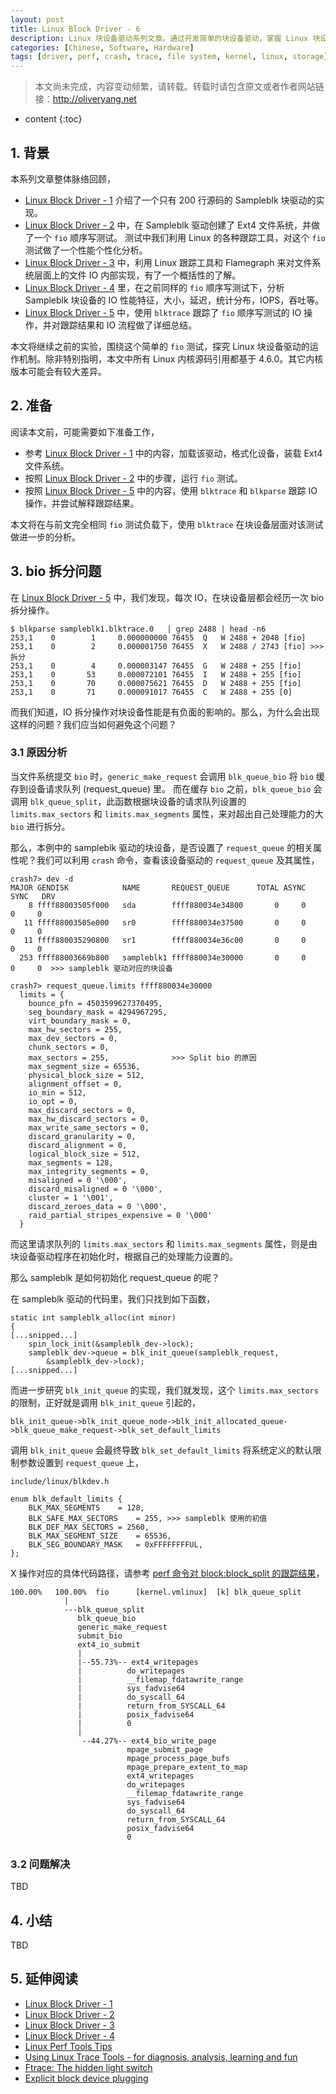```yaml
---
layout: post
title: Linux Block Driver - 6
description: Linux 块设备驱动系列文章。通过开发简单的块设备驱动，掌握 Linux 块设备层的基本概念。
categories: [Chinese, Software, Hardware]
tags: [driver, perf, crash, trace, file system, kernel, linux, storage]
---
```


>本文尚未完成，内容变动频繁，请转载。转载时请包含原文或者作者网站链接：<http://oliveryang.net>

* content
{:toc}

## 1. 背景

本系列文章整体脉络回顾，

* [Linux Block Driver - 1](http://oliveryang.net/2016/04/linux-block-driver-basic-1) 介绍了一个只有 200 行源码的 Sampleblk 块驱动的实现。
* [Linux Block Driver - 2](http://oliveryang.net/2016/07/linux-block-driver-basic-2) 中，在 Sampleblk 驱动创建了 Ext4 文件系统，并做了一个 `fio` 顺序写测试。
  测试中我们利用 Linux 的各种跟踪工具，对这个 `fio` 测试做了一个性能个性化分析。
* [Linux Block Driver - 3](http://oliveryang.net/2016/08/linux-block-driver-basic-3) 中，利用 Linux 跟踪工具和 Flamegraph 来对文件系统层面上的文件 IO 内部实现，有了一个概括性的了解。
* [Linux Block Driver - 4](http://oliveryang.net/2016/08/linux-block-driver-basic-4) 里，在之前同样的 `fio` 顺序写测试下，分析 Sampleblk 块设备的 IO 性能特征，大小，延迟，统计分布，IOPS，吞吐等。
* [Linux Block Driver - 5](http://oliveryang.net/2016/10/linux-block-driver-basic-5) 中，使用 `blktrace` 跟踪了 `fio` 顺序写测试的 IO 操作，并对跟踪结果和 IO 流程做了详细总结。

本文将继续之前的实验，围绕这个简单的 `fio` 测试，探究 Linux 块设备驱动的运作机制。除非特别指明，本文中所有 Linux 内核源码引用都基于 4.6.0。其它内核版本可能会有较大差异。

## 2. 准备

阅读本文前，可能需要如下准备工作，

- 参考 [Linux Block Driver - 1](http://oliveryang.net/2016/04/linux-block-driver-basic-1) 中的内容，加载该驱动，格式化设备，装载 Ext4 文件系统。
- 按照 [Linux Block Driver - 2](http://oliveryang.net/2016/07/linux-block-driver-basic-2) 中的步骤，运行 `fio` 测试。
- 按照 [Linux Block Driver - 5](http://oliveryang.net/2016/10/linux-block-driver-basic-5) 中的内容，使用 `blktrace` 和 `blkparse` 跟踪 IO 操作，并尝试解释跟踪结果。

本文将在与前文完全相同 `fio` 测试负载下，使用 `blktrace` 在块设备层面对该测试做进一步的分析。

## 3. bio 拆分问题

在 [Linux Block Driver - 5](http://oliveryang.net/2016/10/linux-block-driver-basic-5) 中，我们发现，每次 IO，在块设备层都会经历一次 bio 拆分操作。

	$ blkparse sampleblk1.blktrace.0   | grep 2488 | head -n6
	253,1    0        1     0.000000000 76455  Q   W 2488 + 2048 [fio]
	253,1    0        2     0.000001750 76455  X   W 2488 / 2743 [fio] >>> 拆分
	253,1    0        4     0.000003147 76455  G   W 2488 + 255 [fio]
	253,1    0       53     0.000072101 76455  I   W 2488 + 255 [fio]
	253,1    0       70     0.000075621 76455  D   W 2488 + 255 [fio]
	253,1    0       71     0.000091017 76455  C   W 2488 + 255 [0]

而我们知道，IO 拆分操作对块设备性能是有负面的影响的。那么，为什么会出现这样的问题？我们应当如何避免这个问题？

### 3.1 原因分析

当文件系统提交 `bio` 时，`generic_make_request` 会调用 `blk_queue_bio` 将 `bio` 缓存到设备请求队列 (request_queue) 里。
而在缓存 `bio` 之前，`blk_queue_bio` 会调用 `blk_queue_split`，此函数根据块设备的请求队列设置的 `limits.max_sectors` 和 `limits.max_segments` 属性，来对超出自己处理能力的大 `bio` 进行拆分。

那么，本例中的 sampleblk 驱动的块设备，是否设置了 `request_queue` 的相关属性呢？我们可以利用 `crash` 命令，查看该设备驱动的 `request_queue` 及其属性，

	crash7> dev -d
	MAJOR GENDISK            NAME       REQUEST_QUEUE      TOTAL ASYNC  SYNC   DRV
	    8 ffff88003505f000   sda        ffff880034e34800       0     0     0     0
	   11 ffff88003505e000   sr0        ffff880034e37500       0     0     0     0
	   11 ffff880035290800   sr1        ffff880034e36c00       0     0     0     0
	  253 ffff88003669b800   sampleblk1 ffff880034e30000       0     0     0     0  >>> sampleblk 驱动对应的块设备

	crash7> request_queue.limits ffff880034e30000
	  limits = {
	    bounce_pfn = 4503599627370495,
	    seg_boundary_mask = 4294967295,
	    virt_boundary_mask = 0,
	    max_hw_sectors = 255,
	    max_dev_sectors = 0,
	    chunk_sectors = 0,
	    max_sectors = 255,				>>> Split bio 的原因
	    max_segment_size = 65536,
	    physical_block_size = 512,
	    alignment_offset = 0,
	    io_min = 512,
	    io_opt = 0,
	    max_discard_sectors = 0,
	    max_hw_discard_sectors = 0,
	    max_write_same_sectors = 0,
	    discard_granularity = 0,
	    discard_alignment = 0,
	    logical_block_size = 512,
	    max_segments = 128,
	    max_integrity_segments = 0,
	    misaligned = 0 '\000',
	    discard_misaligned = 0 '\000',
	    cluster = 1 '\001',
	    discard_zeroes_data = 0 '\000',
	    raid_partial_stripes_expensive = 0 '\000'
	  }

而这里请求队列的 `limits.max_sectors` 和 `limits.max_segments` 属性，则是由块设备驱动程序在初始化时，根据自己的处理能力设置的。

那么 sampleblk 是如何初始化 request_queue 的呢？

在 sampleblk 驱动的代码里，我们只找到如下函数，

	static int sampleblk_alloc(int minor)
	{
	[...snipped...]
	    spin_lock_init(&sampleblk_dev->lock);
	    sampleblk_dev->queue = blk_init_queue(sampleblk_request,
	        &sampleblk_dev->lock);
	[...snipped...]

而进一步研究 `blk_init_queue` 的实现，我们就发现，这个 `limits.max_sectors` 的限制，正好就是调用 `blk_init_queue` 引起的，

	blk_init_queue->blk_init_queue_node->blk_init_allocated_queue->blk_queue_make_request->blk_set_default_limits

调用 `blk_init_queue` 会最终导致 `blk_set_default_limits` 将系统定义的默认限制参数设置到 `request_queue` 上，

	include/linux/blkdev.h

	enum blk_default_limits {
	    BLK_MAX_SEGMENTS    = 128,
	    BLK_SAFE_MAX_SECTORS    = 255, >>> sampleblk 使用的初值
	    BLK_DEF_MAX_SECTORS = 2560,
	    BLK_MAX_SEGMENT_SIZE    = 65536,
	    BLK_SEG_BOUNDARY_MASK   = 0xFFFFFFFFUL,
	};

X 操作对应的具体代码路径，请参考 [perf 命令对 block:block_split 的跟踪结果](https://github.com/yangoliver/lktm/blob/master/drivers/block/sampleblk/labs/lab2/perf_block_split.log)，

	100.00%   100.00%  fio      [kernel.vmlinux]  [k] blk_queue_split
	            |
	            ---blk_queue_split
	               blk_queue_bio
	               generic_make_request
	               submit_bio
	               ext4_io_submit
	               |
	               |--55.73%-- ext4_writepages
	               |          do_writepages
	               |          __filemap_fdatawrite_range
	               |          sys_fadvise64
	               |          do_syscall_64
	               |          return_from_SYSCALL_64
	               |          posix_fadvise64
	               |          0
	               |
	                --44.27%-- ext4_bio_write_page
	                          mpage_submit_page
	                          mpage_process_page_bufs
	                          mpage_prepare_extent_to_map
	                          ext4_writepages
	                          do_writepages
	                          __filemap_fdatawrite_range
	                          sys_fadvise64
	                          do_syscall_64
	                          return_from_SYSCALL_64
	                          posix_fadvise64
	                          0

### 3.2 问题解决

TBD

## 4. 小结

TBD

## 5. 延伸阅读

* [Linux Block Driver - 1](http://oliveryang.net/2016/04/linux-block-driver-basic-1)
* [Linux Block Driver - 2](http://oliveryang.net/2016/07/linux-block-driver-basic-2)
* [Linux Block Driver - 3](http://oliveryang.net/2016/08/linux-block-driver-basic-3)
* [Linux Block Driver - 4](http://oliveryang.net/2016/08/linux-block-driver-basic-4)
* [Linux Perf Tools Tips](http://oliveryang.net/2016/07/linux-perf-tools-tips/)
* [Using Linux Trace Tools - for diagnosis, analysis, learning and fun](https://github.com/yangoliver/mydoc/blob/master/share/linux_trace_tools.pdf)
* [Ftrace: The hidden light switch](http://lwn.net/Articles/608497)
* [Explicit block device plugging](https://lwn.net/Articles/438256)
